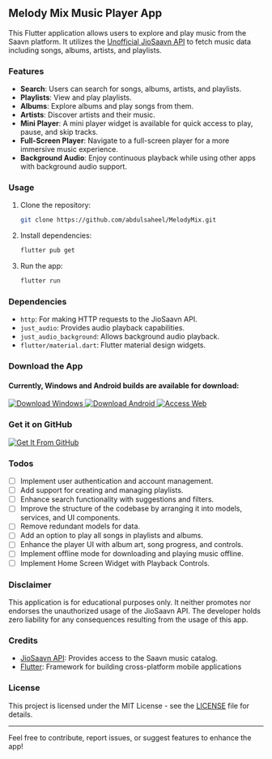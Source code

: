 ## Melody Mix Music Player App

This Flutter application allows users to explore and play music from the Saavn platform. It utilizes the [Unofficial JioSaavn API](https://github.com/sumitkolhe/jiosaavn-api) to fetch music data including songs, albums, artists, and playlists.

### Features

- **Search**: Users can search for songs, albums, artists, and playlists.
- **Playlists**: View and play playlists.
- **Albums**: Explore albums and play songs from them.
- **Artists**: Discover artists and their music.
- **Mini Player**: A mini player widget is available for quick access to play, pause, and skip tracks.
- **Full-Screen Player**: Navigate to a full-screen player for a more immersive music experience.
- **Background Audio**: Enjoy continuous playback while using other apps with background audio support.

### Usage

1. Clone the repository:

   ```bash
   git clone https://github.com/abdulsaheel/MelodyMix.git
   ```

2. Install dependencies:

   ```bash
   flutter pub get
   ```

3. Run the app:

   ```bash
   flutter run
   ```

### Dependencies

- `http`: For making HTTP requests to the JioSaavn API.
- `just_audio`: Provides audio playback capabilities.
- `just_audio_background`: Allows background audio playback.
- `flutter/material.dart`: Flutter material design widgets.

### Download the App

#### Currently, Windows and Android builds are available for download:

<a href="https://github.com/abdulsaheel/MelodyMix/releases/download/v0.0.1/MelodyMix-Windows-Installer.exe" target="_blank">
  <img src="https://img.shields.io/badge/Download-Windows-blue?style=for-the-badge&logo=windows" alt="Download Windows">
</a>
<a href="https://github.com/abdulsaheel/MelodyMix/releases/download/v0.0.1/Melody.Mix.v0.0.1.apk" target="_blank">
  <img src="https://img.shields.io/badge/Download-Android-green?style=for-the-badge&logo=android" alt="Download Android">
</a>
<a href="https://melody-mix-web.web.app/" target="_blank">
  <img src="https://img.shields.io/badge/Access-Web-blue?style=for-the-badge&logo=google-chrome" alt="Access Web">
</a>

### Get it on GitHub

<a href="https://github.com/abdulsaheel/MelodyMix/releases" target="_blank">
  <img src="https://img.shields.io/badge/Get%20It%20From-GitHub-lightgrey?style=for-the-badge&logo=github" alt="Get It From GitHub">
</a>

### Todos

- [ ] Implement user authentication and account management.
- [ ] Add support for creating and managing playlists.
- [ ] Enhance search functionality with suggestions and filters.
- [ ] Improve the structure of the codebase by arranging it into models, services, and UI components.
- [ ] Remove redundant models for data.
- [ ] Add an option to play all songs in playlists and albums.
- [ ] Enhance the player UI with album art, song progress, and controls.
- [ ] Implement offline mode for downloading and playing music offline.
- [ ] Implement Home Screen Widget with Playback Controls.

### Disclaimer

This application is for educational purposes only. It neither promotes nor endorses the unauthorized usage of the JioSaavn API. The developer holds zero liability for any consequences resulting from the usage of this app.

### Credits

- [JioSaavn API](https://github.com/sumitkolhe/jiosaavn-api): Provides access to the Saavn music catalog.
- [Flutter](https://flutter.dev/): Framework for building cross-platform mobile applications

### License

This project is licensed under the MIT License - see the [LICENSE](LICENSE) file for details.

---

Feel free to contribute, report issues, or suggest features to enhance the app!
